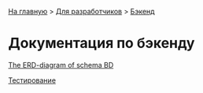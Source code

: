 [На главную](../README.md) > [Для разработчиков](../README/for-developers.md) > [Бэкенд](./README.md)

# Документация по бэкенду

[The ERD-diagram of schema BD](README/diagrams/schemabd.md)

[Тестирование](./README/testing.md)
